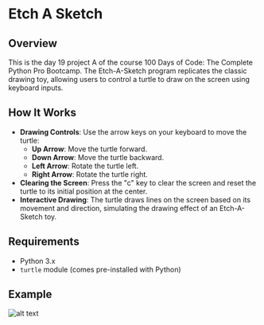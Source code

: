 # Etch A Sketch

## Overview
This is the day 19 project A of the course 100 Days of Code: The Complete Python Pro Bootcamp. The Etch-A-Sketch program replicates the classic drawing toy, allowing users to control a turtle to draw on the screen using keyboard inputs.


## How It Works
- **Drawing Controls**: Use the arrow keys on your keyboard to move the turtle:
  - **Up Arrow**: Move the turtle forward.
  - **Down Arrow**: Move the turtle backward.
  - **Left Arrow**: Rotate the turtle left.
  - **Right Arrow**: Rotate the turtle right.
- **Clearing the Screen**: Press the "c" key to clear the screen and reset the turtle to its initial position at the center.
- **Interactive Drawing**: The turtle draws lines on the screen based on its movement and direction, simulating the drawing effect of an Etch-A-Sketch toy.

## Requirements

- Python 3.x
- `turtle` module (comes pre-installed with Python)

## **Example**

![alt text]()





